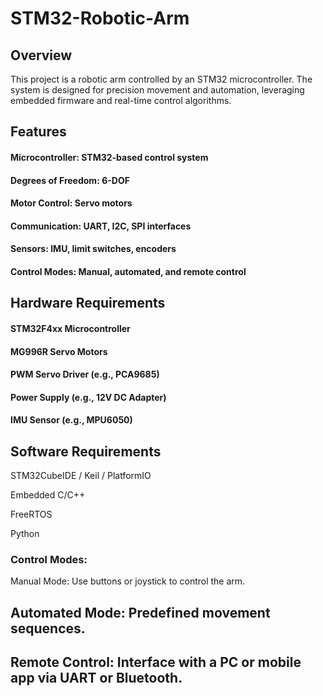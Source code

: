 # STM32-Robotic-Arm
## Overview
This project is a robotic arm controlled by an STM32 microcontroller. The system is designed for precision movement and automation, leveraging embedded firmware and real-time control algorithms.

## Features
#### Microcontroller: STM32-based control system

#### Degrees of Freedom: 6-DOF

#### Motor Control: Servo motors

#### Communication: UART, I2C, SPI interfaces

#### Sensors: IMU, limit switches, encoders

#### Control Modes: Manual, automated, and remote control

## Hardware Requirements
#### STM32F4xx Microcontroller

#### MG996R Servo Motors

#### PWM Servo Driver (e.g., PCA9685)

#### Power Supply (e.g., 12V DC Adapter)

#### IMU Sensor (e.g., MPU6050)

## Software Requirements
STM32CubeIDE / Keil / PlatformIO

Embedded C/C++

FreeRTOS

Python

### Control Modes:
 Manual Mode: Use buttons or joystick to control the arm.

## Automated Mode: Predefined movement sequences.

## Remote Control: Interface with a PC or mobile app via UART or Bluetooth.

